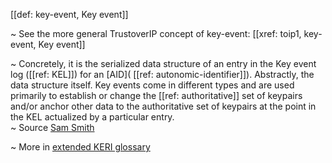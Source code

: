 [[def: key-event, Key event]]

~ See the more general TrustoverIP concept of key-event: [[xref: toip1, key-event, Key event]]

~ Concretely, it is the serialized data structure of an entry in the Key event log ([[ref: KEL]]) for an [AID]( [[ref: autonomic-identifier]]). Abstractly, the data structure itself. Key events come in different types and are used primarily to establish or change the [[ref: authoritative]] set of keypairs and/or anchor other data to the authoritative set of keypairs at the point in the KEL actualized by a particular entry.    
~ Source [Sam Smith](https://github.com/WebOfTrust/ietf-keri/blob/main/draft-ssmith-keri.md#basic-terminology)

~ More in <a href="https://weboftrust.github.io/WOT-terms/docs/glossary/key-event">extended KERI glossary</a>
